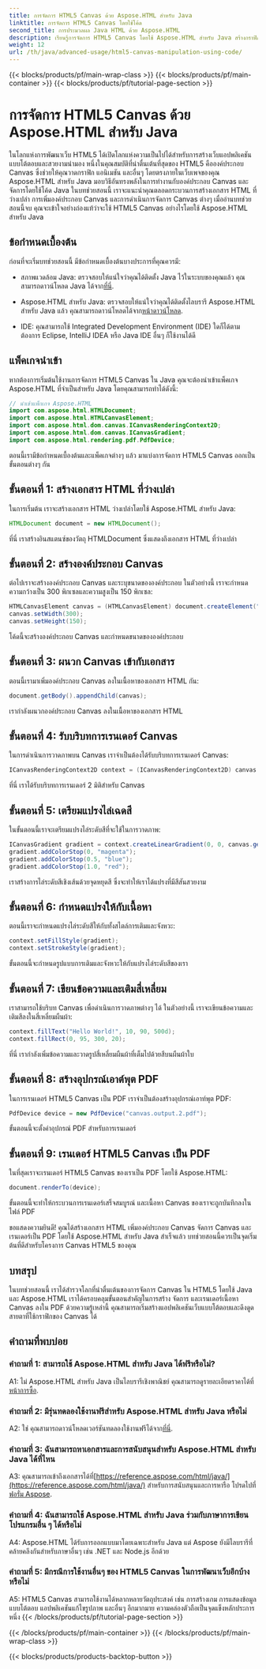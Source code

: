 ```yaml
---
title: การจัดการ HTML5 Canvas ด้วย Aspose.HTML สำหรับ Java
linktitle: การจัดการ HTML5 Canvas โดยใช้โค้ด
second_title: การประมวลผล Java HTML ด้วย Aspose.HTML
description: เรียนรู้การจัดการ HTML5 Canvas โดยใช้ Aspose.HTML สำหรับ Java สร้างกราฟิกแบบโต้ตอบพร้อมคำแนะนำทีละขั้นตอน
weight: 12
url: /th/java/advanced-usage/html5-canvas-manipulation-using-code/
---
```


{{< blocks/products/pf/main-wrap-class >}}
{{< blocks/products/pf/main-container >}}
{{< blocks/products/pf/tutorial-page-section >}}

# การจัดการ HTML5 Canvas ด้วย Aspose.HTML สำหรับ Java

ในโลกแห่งการพัฒนาเว็บ HTML5 ได้เปิดโลกแห่งความเป็นไปได้สำหรับการสร้างเว็บแอปพลิเคชันแบบโต้ตอบและสวยงามน่ามอง หนึ่งในคุณสมบัติที่น่าตื่นเต้นที่สุดของ HTML5 คือองค์ประกอบ Canvas ซึ่งช่วยให้คุณวาดกราฟิก แอนิเมชัน และอื่นๆ โดยตรงภายในเว็บเพจของคุณ Aspose.HTML สำหรับ Java มอบวิธีอันทรงพลังในการทำงานกับองค์ประกอบ Canvas และจัดการโดยใช้โค้ด Java ในบทช่วยสอนนี้ เราจะแนะนำคุณตลอดกระบวนการสร้างเอกสาร HTML ที่ว่างเปล่า การเพิ่มองค์ประกอบ Canvas และการดำเนินการจัดการ Canvas ต่างๆ เมื่ออ่านบทช่วยสอนนี้จบ คุณจะเข้าใจอย่างถ่องแท้ว่าจะใช้ HTML5 Canvas อย่างไรโดยใช้ Aspose.HTML สำหรับ Java

## ข้อกำหนดเบื้องต้น

ก่อนที่จะเริ่มบทช่วยสอนนี้ มีข้อกำหนดเบื้องต้นบางประการที่คุณควรมี:

-  สภาพแวดล้อม Java: ตรวจสอบให้แน่ใจว่าคุณได้ติดตั้ง Java ไว้ในระบบของคุณแล้ว คุณสามารถดาวน์โหลด Java ได้จาก[ที่นี่](https://www.java.com/download/).

-  Aspose.HTML สำหรับ Java: ตรวจสอบให้แน่ใจว่าคุณได้ติดตั้งไลบรารี Aspose.HTML สำหรับ Java แล้ว คุณสามารถดาวน์โหลดได้จาก[หน้าดาวน์โหลด](https://releases.aspose.com/html/java/).

- IDE: คุณสามารถใช้ Integrated Development Environment (IDE) ใดก็ได้ตามต้องการ Eclipse, IntelliJ IDEA หรือ Java IDE อื่นๆ ก็ใช้งานได้ดี

## แพ็คเกจนำเข้า

หากต้องการเริ่มต้นใช้งานการจัดการ HTML5 Canvas ใน Java คุณจะต้องนำเข้าแพ็คเกจ Aspose.HTML ที่จำเป็นสำหรับ Java โดยคุณสามารถทำได้ดังนี้:

```java
// นำเข้าแพ็กเกจ Aspose.HTML
import com.aspose.html.HTMLDocument;
import com.aspose.html.HTMLCanvasElement;
import com.aspose.html.dom.canvas.ICanvasRenderingContext2D;
import com.aspose.html.dom.canvas.ICanvasGradient;
import com.aspose.html.rendering.pdf.PdfDevice;
```

ตอนนี้เรามีข้อกำหนดเบื้องต้นและแพ็คเกจต่างๆ แล้ว มาแบ่งการจัดการ HTML5 Canvas ออกเป็นขั้นตอนต่างๆ กัน

## ขั้นตอนที่ 1: สร้างเอกสาร HTML ที่ว่างเปล่า

ในการเริ่มต้น เราจะสร้างเอกสาร HTML ว่างเปล่าโดยใช้ Aspose.HTML สำหรับ Java:

```java
HTMLDocument document = new HTMLDocument();
```

ที่นี่ เราสร้างอินสแตนซ์ของวัตถุ HTMLDocument ซึ่งแสดงถึงเอกสาร HTML ที่ว่างเปล่า

## ขั้นตอนที่ 2: สร้างองค์ประกอบ Canvas

ต่อไปเราจะสร้างองค์ประกอบ Canvas และระบุขนาดขององค์ประกอบ ในตัวอย่างนี้ เราจะกำหนดความกว้างเป็น 300 พิกเซลและความสูงเป็น 150 พิกเซล:

```java
HTMLCanvasElement canvas = (HTMLCanvasElement) document.createElement("canvas");
canvas.setWidth(300);
canvas.setHeight(150);
```

โค้ดนี้จะสร้างองค์ประกอบ Canvas และกำหนดขนาดขององค์ประกอบ

## ขั้นตอนที่ 3: ผนวก Canvas เข้ากับเอกสาร

ตอนนี้เรามาเพิ่มองค์ประกอบ Canvas ลงในเนื้อหาของเอกสาร HTML กัน:

```java
document.getBody().appendChild(canvas);
```

เรากำลังผนวกองค์ประกอบ Canvas ลงในเนื้อหาของเอกสาร HTML

## ขั้นตอนที่ 4: รับบริบทการเรนเดอร์ Canvas

ในการดำเนินการวาดภาพบน Canvas เราจำเป็นต้องได้รับบริบทการเรนเดอร์ Canvas:

```java
ICanvasRenderingContext2D context = (ICanvasRenderingContext2D) canvas.getContext("2d");
```

ที่นี่ เราได้รับบริบทการเรนเดอร์ 2 มิติสำหรับ Canvas

## ขั้นตอนที่ 5: เตรียมแปรงไล่เฉดสี

ในขั้นตอนนี้เราจะเตรียมแปรงไล่ระดับสีที่จะใช้ในการวาดภาพ:

```java
ICanvasGradient gradient = context.createLinearGradient(0, 0, canvas.getWidth(), 0);
gradient.addColorStop(0, "magenta");
gradient.addColorStop(0.5, "blue");
gradient.addColorStop(1.0, "red");
```

เราสร้างการไล่ระดับสีเชิงเส้นด้วยจุดหยุดสี ซึ่งจะทำให้เราได้แปรงที่มีสีสันสวยงาม

## ขั้นตอนที่ 6: กำหนดแปรงให้กับเนื้อหา

ตอนนี้เราจะกำหนดแปรงไล่ระดับสีให้กับทั้งสไตล์การเติมและจังหวะ:

```java
context.setFillStyle(gradient);
context.setStrokeStyle(gradient);
```

ขั้นตอนนี้จะกำหนดรูปแบบการเติมและจังหวะให้กับแปรงไล่ระดับสีของเรา

## ขั้นตอนที่ 7: เขียนข้อความและเติมสี่เหลี่ยม

เราสามารถใช้บริบท Canvas เพื่อดำเนินการวาดภาพต่างๆ ได้ ในตัวอย่างนี้ เราจะเขียนข้อความและเติมสีลงในสี่เหลี่ยมผืนผ้า:

```java
context.fillText("Hello World!", 10, 90, 500d);
context.fillRect(0, 95, 300, 20);
```

ที่นี่ เรากำลังเพิ่มข้อความและวาดรูปสี่เหลี่ยมผืนผ้าที่เต็มไปด้วยสีบนผืนผ้าใบ

## ขั้นตอนที่ 8: สร้างอุปกรณ์เอาต์พุต PDF

ในการเรนเดอร์ HTML5 Canvas เป็น PDF เราจำเป็นต้องสร้างอุปกรณ์เอาท์พุต PDF:

```java
PdfDevice device = new PdfDevice("canvas.output.2.pdf");
```

ขั้นตอนนี้จะตั้งค่าอุปกรณ์ PDF สำหรับการเรนเดอร์

## ขั้นตอนที่ 9: เรนเดอร์ HTML5 Canvas เป็น PDF

ในที่สุดเราจะเรนเดอร์ HTML5 Canvas ของเราเป็น PDF โดยใช้ Aspose.HTML:

```java
document.renderTo(device);
```

ขั้นตอนนี้จะทำให้กระบวนการเรนเดอร์เสร็จสมบูรณ์ และเนื้อหา Canvas ของเราจะถูกบันทึกลงในไฟล์ PDF

ขอแสดงความยินดี! คุณได้สร้างเอกสาร HTML เพิ่มองค์ประกอบ Canvas จัดการ Canvas และเรนเดอร์เป็น PDF โดยใช้ Aspose.HTML สำหรับ Java สำเร็จแล้ว บทช่วยสอนนี้ควรเป็นจุดเริ่มต้นที่ดีสำหรับโครงการ Canvas HTML5 ของคุณ

## บทสรุป

ในบทช่วยสอนนี้ เราได้สำรวจโลกที่น่าตื่นเต้นของการจัดการ Canvas ใน HTML5 โดยใช้ Java และ Aspose.HTML เราได้ครอบคลุมขั้นตอนสำคัญในการสร้าง จัดการ และเรนเดอร์เนื้อหา Canvas ลงใน PDF ด้วยความรู้เหล่านี้ คุณสามารถเริ่มสร้างแอปพลิเคชันเว็บแบบโต้ตอบและดึงดูดสายตาที่ใช้กราฟิกของ Canvas ได้

## คำถามที่พบบ่อย

### คำถามที่ 1: สามารถใช้ Aspose.HTML สำหรับ Java ได้ฟรีหรือไม่?

 A1: ไม่ Aspose.HTML สำหรับ Java เป็นไลบรารีเชิงพาณิชย์ คุณสามารถดูรายละเอียดราคาได้ที่[หน้าการซื้อ](https://purchase.aspose.com/buy).

### คำถามที่ 2: มีรุ่นทดลองใช้งานฟรีสำหรับ Aspose.HTML สำหรับ Java หรือไม่

 A2: ใช่ คุณสามารถดาวน์โหลดเวอร์ชันทดลองใช้งานฟรีได้จาก[ที่นี่](https://releases.aspose.com/).

### คำถามที่ 3: ฉันสามารถหาเอกสารและการสนับสนุนสำหรับ Aspose.HTML สำหรับ Java ได้ที่ไหน

 A3: คุณสามารถเข้าถึงเอกสารได้ที่[https://reference.aspose.com/html/java/](https://reference.aspose.com/html/java/) สำหรับการสนับสนุนและการหารือ โปรดไปที่[ฟอรั่ม Aspose](https://forum.aspose.com/).

### คำถามที่ 4: ฉันสามารถใช้ Aspose.HTML สำหรับ Java ร่วมกับภาษาการเขียนโปรแกรมอื่น ๆ ได้หรือไม่

A4: Aspose.HTML ได้รับการออกแบบมาโดยเฉพาะสำหรับ Java แต่ Aspose ยังมีไลบรารีที่คล้ายคลึงกันสำหรับภาษาอื่นๆ เช่น .NET และ Node.js อีกด้วย

### คำถามที่ 5: มีกรณีการใช้งานอื่นๆ ของ HTML5 Canvas ในการพัฒนาเว็บอีกบ้างหรือไม่

A5: HTML5 Canvas สามารถใช้งานได้หลากหลายวัตถุประสงค์ เช่น การสร้างเกม การแสดงข้อมูลแบบโต้ตอบ แอปพลิเคชันแก้ไขรูปภาพ และอื่นๆ อีกมากมาย ความคล่องตัวถือเป็นจุดแข็งหลักประการหนึ่ง
{{< /blocks/products/pf/tutorial-page-section >}}

{{< /blocks/products/pf/main-container >}}
{{< /blocks/products/pf/main-wrap-class >}}

{{< blocks/products/products-backtop-button >}}
